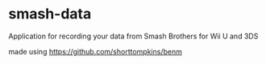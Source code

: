 # smash-data
Application for recording your data from Smash Brothers for Wii U and 3DS


made using https://github.com/shorttompkins/benm